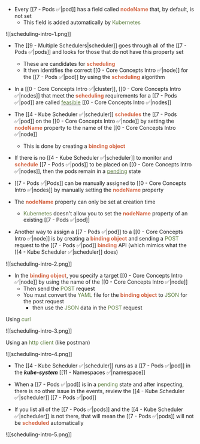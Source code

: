 - Every [[7 - Pods ✅|pod]] has a field called <b><span style="color:#d46644">nodeName</span></b> that, by default, is not set
	- This field is added automatically by <span style="color:#5c7e3e">Kubernetes</span>

![[scheduling-intro-1.png]]

- The [[9 - Multiple Schedulers|scheduler]] goes through all of the [[7 - Pods ✅|pods]] and looks for those that do not have this property set
	- These are candidates for <b><span style="color:#d46644">scheduling</span></b>
	- It then identifies the correct [[0 - Core Concepts Intro ✅|node]] for the [[7 - Pods ✅|pod]] by using the <b><span style="color:#d46644">scheduling</span></b> algorithm

- In a [[0 - Core Concepts Intro ✅|cluster]], [[0 - Core Concepts Intro ✅|nodes]] that meet the <b><span style="color:#d46644">scheduling</span></b> requirements for a [[7 - Pods ✅|pod]] are called <u><span style="color:#5c7e3e">feasible</span></u> [[0 - Core Concepts Intro ✅|nodes]]

- The [[4 - Kube Scheduler ✅|scheduler]] <b><span style="color:#d46644">schedules</span></b> the [[7 - Pods ✅|pod]] on the [[0 - Core Concepts Intro ✅|node]] by setting the <b><span style="color:#d46644">nodeName</span></b> property to the name of the [[0 - Core Concepts Intro ✅|node]]
	- This is done by creating a <b><span style="color:#d46644">binding object</span></b>

- If there is no [[4 - Kube Scheduler ✅|scheduler]] to monitor and <b><span style="color:#d46644">schedule</span></b> [[7 - Pods ✅|pods]] to be placed on [[0 - Core Concepts Intro ✅|nodes]], then the pods remain in a <u><span style="color:#5c7e3e">pending</span></u> state

- [[7 - Pods ✅|Pods]] can be manually assigned to [[0 - Core Concepts Intro ✅|nodes]] by manually setting the <b><span style="color:#d46644">nodeName</span></b> property

- The <b><span style="color:#d46644">nodeName</span></b> property can only be set at creation time
	- <span style="color:#5c7e3e">Kubernetes</span> doesn't allow you to set the <b><span style="color:#d46644">nodeName</span></b> property of an existing [[7 - Pods ✅|pod]]

- Another way to assign a [[7 - Pods ✅|pod]] to a [[0 - Core Concepts Intro ✅|node]] is by creating a <b><span style="color:#d46644">binding object</span></b> and sending a <span style="color:#5c7e3e">POST</span> request to the [[7 - Pods ✅|pod]] <b><span style="color:#d46644">binding</span></b> API (which mimics what the [[4 - Kube Scheduler ✅|scheduler]] does)

![[scheduling-intro-2.png]]

- In the <b><span style="color:#d46644">binding object</span></b>, you specify a target [[0 - Core Concepts Intro ✅|node]] by using the name of the [[0 - Core Concepts Intro ✅|node]]
	- Then send the <span style="color:#5c7e3e">POST</span> request
	- You must convert the <span style="color:#5c7e3e">YAML</span> file for the <b><span style="color:#d46644">binding object</span></b> to <span style="color:#5c7e3e">JSON</span> for the post request
		- then use the <span style="color:#5c7e3e">JSON</span> data in the <span style="color:#5c7e3e">POST</span> request

Using <span style="color:#5c7e3e">curl</span>

![[scheduling-intro-3.png]]

Using an <span style="color:#5c7e3e">http client</span> (like postman)

![[scheduling-intro-4.png]]

- The [[4 - Kube Scheduler ✅|scheduler]] runs as a [[7 - Pods ✅|pod]] in the ***kube-system*** [[11 - Namespaces ✅|namespace]]

- When a [[7 - Pods ✅|pod]] is in a <span style="color:#5c7e3e">pending</span> state and after inspecting, there is no other issue in the events, review the [[4 - Kube Scheduler ✅|scheduler]] [[7 - Pods ✅|pod]]

- If you list all of the [[7 - Pods ✅|pods]] and the [[4 - Kube Scheduler ✅|scheduler]] is not there, that will mean the [[7 - Pods ✅|pods]] will not be <b><span style="color:#d46644">scheduled</span></b> automatically

![[scheduling-intro-5.png]]